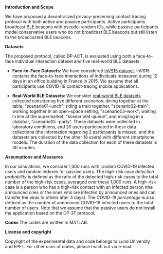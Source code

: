 
 <strong>Introduction and Scope </strong>
 
We have proposed a decentralized privacy-preserving contact tracing protocol with both active and passive participants.
Active participants broadcast BLE beacons with pseudo-random IDs, while passive participants model conservative users who do not broadcast BLE beacons but still listen to the broadcasted BLE beacons. 



 <strong>Datasets </strong>
 
The proposed protocol, called DP-ACT, is evaluated using both a face-to-face individual interaction dataset and five real-world BLE datasets.
 * <strong> Face-to-Face Datasets: </strong>
We have considered [InVS15 dataset](https://epjdatascience.springeropen.com/articles/10.1140/epjds/s13688-018-0140-1). InVS15 contains the face-to-face interactions  of individuals measured during 12 days in an office building in France in 2015. We assume that all participants use COVID-19 contact-tracing mobile applications.

 * <strong> Real-World  BLE Datasets: </strong>
We consider  [real-world BLE datasets](https://github.com/DP-3T/bt-measurements/tree/ba9f73962b35260e12e2c0a8a37af5c6195d22a8) collected considering five different scenarios: dining together at the table, "scenario01-lunch"; riding a train together, "scenario02-train";  working together in an open-space setting, "scenario03-work";  waiting in line at the supermarket, "scenario04-queue", and mingling in a club/bar, "scenario05 -party".
 These datasets were collected in laboratory conditions, and 20 users participated in these data collections (the information regarding 2 participants is missed, and the datasets are collected by the other 18 users) with different smartphone models. The duration of the data collection for each of these datasets is 30 minutes.

  <strong> Assumptions and Measures</strong>
  
 In our simulations, we consider 1,000  runs with random COVID-19 infected users and random indexes for passive users. 
 The *high-risk case  detection probability* is defined as the ratio of the detected high-risk cases to the total number of the high-risk cases, averaged over these  1,000  runs. A high-risk case is a person who has a high-risk contact with an infected person (the announced ones or the ones who are infected by announced ones and can transfer the virus to others after 4 days). The *COVID-19 percentage* is also defined as the number of announced COVID-19 infected users to the total number of users. Note that we assume that the passive users do not install the application based on the DP-3T protocol. 

   
 <strong>Codes </strong>
 The codes are written in MATLAB.
   
 <strong>License and copyright </strong>
 
 Copyright of the experimental data and code belongs to Lund University and EPFL. For other uses of codes, please reach out via e-mail.

